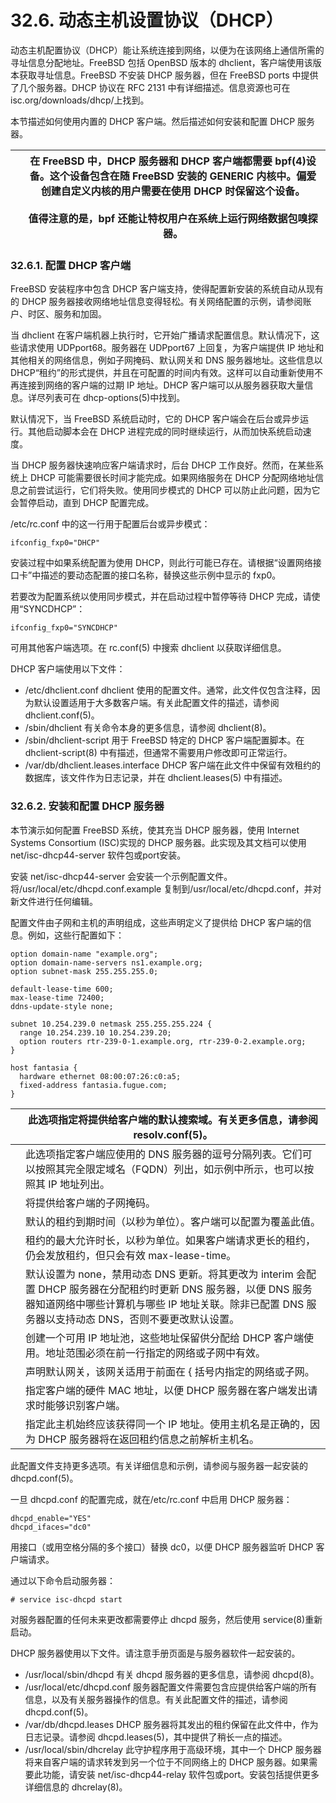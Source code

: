 # 32.6. 动态主机设置协议（DHCP）


动态主机配置协议（DHCP）能让系统连接到网络，以便为在该网络上通信所需的寻址信息分配地址。FreeBSD 包括 OpenBSD 版本的 dhclient，客户端使用该版本获取寻址信息。FreeBSD 不安装 DHCP 服务器，但在 FreeBSD ports 中提供了几个服务器。DHCP 协议在 RFC 2131 中有详细描述。信息资源也可在 isc.org/downloads/dhcp/上找到。

本节描述如何使用内置的 DHCP 客户端。然后描述如何安装和配置 DHCP 服务器。

|  | 在 FreeBSD 中，DHCP 服务器和 DHCP 客户端都需要 bpf(4)设备。这个设备包含在随 FreeBSD 安装的 GENERIC 内核中。偏爱创建自定义内核的用户需要在使用 DHCP 时保留这个设备。<br /><br />值得注意的是，bpf 还能让特权用户在系统上运行网络数据包嗅探器。|
| -- | --------------------------------------------------------------------------------------------------------------------------------------------------------------------------------------------------------------------------------------- |

### 32.6.1. 配置 DHCP 客户端

FreeBSD 安装程序中包含 DHCP 客户端支持，使得配置新安装的系统自动从现有的 DHCP 服务器接收网络地址信息变得轻松。有关网络配置的示例，请参阅账户、时区、服务和加固。

当 dhclient 在客户端机器上执行时，它开始广播请求配置信息。默认情况下，这些请求使用 UDPport68。服务器在 UDPport67 上回复，为客户端提供 IP 地址和其他相关的网络信息，例如子网掩码、默认网关和 DNS 服务器地址。这些信息以 DHCP“租约”的形式提供，并且在可配置的时间内有效。这样可以自动重新使用不再连接到网络的客户端的过期 IP 地址。DHCP 客户端可以从服务器获取大量信息。详尽列表可在 dhcp-options(5)中找到。

默认情况下，当 FreeBSD 系统启动时，它的 DHCP 客户端会在后台或异步运行。其他启动脚本会在 DHCP 进程完成的同时继续运行，从而加快系统启动速度。

当 DHCP 服务器快速响应客户端请求时，后台 DHCP 工作良好。然而，在某些系统上 DHCP 可能需要很长时间才能完成。如果网络服务在 DHCP 分配网络地址信息之前尝试运行，它们将失败。使用同步模式的 DHCP 可以防止此问题，因为它会暂停启动，直到 DHCP 配置完成。

/etc/rc.conf 中的这一行用于配置后台或异步模式：

```
ifconfig_fxp0="DHCP"
```

安装过程中如果系统配置为使用 DHCP，则此行可能已存在。请根据“设置网络接口卡”中描述的要动态配置的接口名称，替换这些示例中显示的 fxp0。

若要改为配置系统以使用同步模式，并在启动过程中暂停等待 DHCP 完成，请使用“SYNCDHCP”：

```
ifconfig_fxp0="SYNCDHCP"
```

可用其他客户端选项。在 rc.conf(5) 中搜索 dhclient 以获取详细信息。

DHCP 客户端使用以下文件：

* /etc/dhclient.conf dhclient 使用的配置文件。通常，此文件仅包含注释，因为默认设置适用于大多数客户端。有关此配置文件的描述，请参阅 dhclient.conf(5)。
* /sbin/dhclient 有关命令本身的更多信息，请参阅 dhclient(8)。
* /sbin/dhclient-script 用于 FreeBSD 特定的 DHCP 客户端配置脚本。在 dhclient-script(8) 中有描述，但通常不需要用户修改即可正常运行。
* /var/db/dhclient.leases.interface DHCP 客户端在此文件中保留有效租约的数据库，该文件作为日志记录，并在 dhclient.leases(5) 中有描述。

### 32.6.2. 安装和配置 DHCP 服务器

本节演示如何配置 FreeBSD 系统，使其充当 DHCP 服务器，使用 Internet Systems Consortium (ISC)实现的 DHCP 服务器。此实现及其文档可以使用 net/isc-dhcp44-server 软件包或port安装。

安装 net/isc-dhcp44-server 会安装一个示例配置文件。将/usr/local/etc/dhcpd.conf.example 复制到/usr/local/etc/dhcpd.conf，并对新文件进行任何编辑。

配置文件由子网和主机的声明组成，这些声明定义了提供给 DHCP 客户端的信息。例如，这些行配置如下：

```
option domain-name "example.org";
option domain-name-servers ns1.example.org;
option subnet-mask 255.255.255.0;

default-lease-time 600;
max-lease-time 72400;
ddns-update-style none;

subnet 10.254.239.0 netmask 255.255.255.224 {
  range 10.254.239.10 10.254.239.20;
  option routers rtr-239-0-1.example.org, rtr-239-0-2.example.org;
}

host fantasia {
  hardware ethernet 08:00:07:26:c0:a5;
  fixed-address fantasia.fugue.com;
}
```

|  | 此选项指定将提供给客户端的默认搜索域。有关更多信息，请参阅 resolv.conf(5)。                                                                                                                                |
| -- | --------------------------------------------------------------------------------------------------------------------------------------------------------------------------------------------------------------------------- |
|  | 此选项指定客户端应使用的 DNS 服务器的逗号分隔列表。它们可以按照其完全限定域名（FQDN）列出，如示例中所示，也可以按照其 IP 地址列出。                                                                        |
|  | 将提供给客户端的子网掩码。                                                                                                                                                                                 |
|  | 默认的租约到期时间（以秒为单位）。客户端可以配置为覆盖此值。                                                                                                                                               |
|  | 租约的最大允许时长，以秒为单位。如果客户端请求更长的租约，仍会发放租约，但只会有效 max-lease-time。                                                                                                       |
|  | 默认设置为 none，禁用动态 DNS 更新。将其更改为 interim 会配置 DHCP 服务器在分配租约时更新 DNS 服务器，以便 DNS 服务器知道网络中哪些计算机与哪些 IP 地址关联。除非已配置 DNS 服务器以支持动态 DNS，否则不要更改默认设置。|
|  | 创建一个可用 IP 地址池，这些地址保留供分配给 DHCP 客户端使用。地址范围必须在前一行指定的网络或子网中有效。                                                                                                 |
|  | 声明默认网关，该网关适用于前面在 { 括号内指定的网络或子网。                                                                                                                                                |
|  | 指定客户端的硬件 MAC 地址，以便 DHCP 服务器在客户端发出请求时能够识别客户端。                                                                                                                              |
|  | 指定此主机始终应该获得同一个 IP 地址。使用主机名是正确的，因为 DHCP 服务器将在返回租约信息之前解析主机名。                                                                                                |

此配置文件支持更多选项。有关详细信息和示例，请参阅与服务器一起安装的 dhcpd.conf(5)。

一旦 dhcpd.conf 的配置完成，就在/etc/rc.conf 中启用 DHCP 服务器：

```
dhcpd_enable="YES"
dhcpd_ifaces="dc0"
```

用接口（或用空格分隔的多个接口）替换 dc0，以便 DHCP 服务器监听 DHCP 客户端请求。

通过以下命令启动服务器：

```
# service isc-dhcpd start
```

对服务器配置的任何未来更改都需要停止 dhcpd 服务，然后使用 service(8)重新启动。

DHCP 服务器使用以下文件。请注意手册页面是与服务器软件一起安装的。

* /usr/local/sbin/dhcpd 有关 dhcpd 服务器的更多信息，请参阅 dhcpd(8)。
* /usr/local/etc/dhcpd.conf 服务器配置文件需要包含应提供给客户端的所有信息，以及有关服务器操作的信息。有关此配置文件的描述，请参阅 dhcpd.conf(5)。
* /var/db/dhcpd.leases DHCP 服务器将其发出的租约保留在此文件中，作为日志记录。请参阅 dhcpd.leases(5)，其中提供了稍长一点的描述。
* /usr/local/sbin/dhcrelay 此守护程序用于高级环境，其中一个 DHCP 服务器将来自客户端的请求转发到另一个位于不同网络上的 DHCP 服务器。如果需要此功能，请安装 net/isc-dhcp44-relay 软件包或port。安装包括提供更多详细信息的 dhcrelay(8)。
